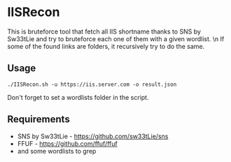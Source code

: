 # IISRecon

This is bruteforce tool that fetch all IIS shortname thanks to SNS by Sw33tLie and try to bruteforce each one of them with a given wordlist. \n
If some of the found links are folders, it recursively try to do the same.

## Usage
`./IISRecon.sh -u https://iis.server.com -o result.json`

Don't forget to set a wordlists folder in the script.

## Requirements
  - SNS by Sw33tLie - https://github.com/sw33tLie/sns
  - FFUF - https://github.com/ffuf/ffuf
  - and some wordlists to grep
